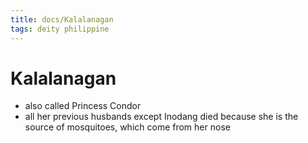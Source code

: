 ```yaml
---
title: docs/Kalalanagan
tags: deity philippine
---
```


# Kalalanagan
- also called Princess Condor
- all her previous husbands except Inodang died because she is the source of mosquitoes, which come from her nose